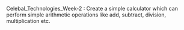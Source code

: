 Celebal_Technologies_Week-2 :
Create a simple calculator which can perform simple arithmetic operations like add, subtract, division, multiplication etc.
